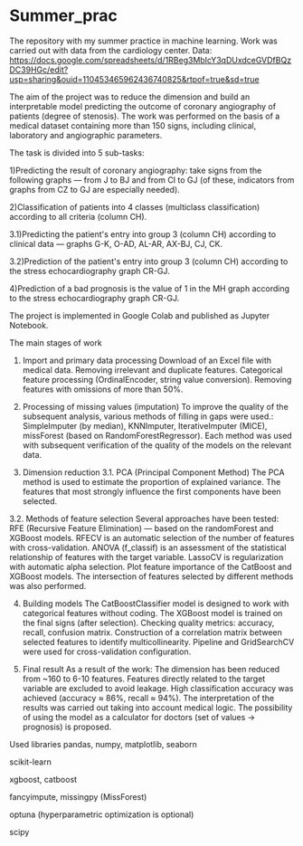 # Summer_prac
The repository with my summer practice in machine learning. Work was carried out with data from the cardiology center.
Data: https://docs.google.com/spreadsheets/d/1RBeg3MbIcY3qDUxdceGVDfBQzDC39HGc/edit?usp=sharing&ouid=110453465962436740825&rtpof=true&sd=true

The aim of the project was to reduce the dimension and build an interpretable model predicting the outcome of coronary angiography of patients (degree of stenosis). The work was performed on the basis of a medical dataset containing more than 150 signs, including clinical, laboratory and angiographic parameters.

The task is divided into 5 sub-tasks: 

1)Predicting the result of coronary angiography: take signs from the following graphs — from J to BJ and from CI to GJ (of these, indicators from graphs from CZ to GJ are especially needed).

2)Classification of patients into 4 classes (multiclass classification) according to all criteria (column CH).

3.1)Predicting the patient's entry into group 3 (column CH) according to clinical data — graphs G-K, O-AD, AL-AR, AX-BJ, CJ, CK.

3.2)Prediction of the patient's entry into group 3 (column CH) according to the stress echocardiography graph CR-GJ.

4)Prediction of a bad prognosis is the value of 1 in the MH graph according to the stress echocardiography graph CR-GJ.

The project is implemented in Google Colab and published as Jupyter Notebook.

The main stages of work
1. Import and primary data processing
Download of an Excel file with medical data.
Removing irrelevant and duplicate features.
Categorical feature processing (OrdinalEncoder, string value conversion).
Removing features with omissions of more than 50%.

2. Processing of missing values (imputation)
To improve the quality of the subsequent analysis, various methods of filling in gaps were used.:
SimpleImputer (by median),
KNNImputer,
IterativeImputer (MICE),
missForest (based on RandomForestRegressor).
Each method was used with subsequent verification of the quality of the models on the relevant data.

3. Dimension reduction 
3.1. PCA (Principal Component Method)
The PCA method is used to estimate the proportion of explained variance.
The features that most strongly influence the first components have been selected.

3.2. Methods of feature selection
Several approaches have been tested:
RFE (Recursive Feature Elimination) — based on the randomForest and XGBoost models.
RFECV is an automatic selection of the number of features with cross-validation.
ANOVA (f_classif) is an assessment of the statistical relationship of features with the target variable.
LassoCV is regularization with automatic alpha selection.
Plot feature importance of the CatBoost and XGBoost models.
The intersection of features selected by different methods was also performed.

4. Building models
The CatBoostClassifier model is designed to work with categorical features without coding.
The XGBoost model is trained on the final signs (after selection).
Checking quality metrics: accuracy, recall, confusion matrix.
Construction of a correlation matrix between selected features to identify multicollinearity.
Pipeline and GridSearchCV were used for cross-validation configuration.

5. Final result
As a result of the work:
The dimension has been reduced from ~160 to 6-10 features.
Features directly related to the target variable are excluded to avoid leakage.
High classification accuracy was achieved (accuracy ≈ 86%, recall ≈ 94%).
The interpretation of the results was carried out taking into account medical logic.
The possibility of using the model as a calculator for doctors (set of values → prognosis) is proposed.

Used libraries
pandas, numpy, matplotlib, seaborn

scikit-learn

xgboost, catboost

fancyimpute, missingpy (MissForest)

optuna (hyperparametric optimization is optional)

scipy
